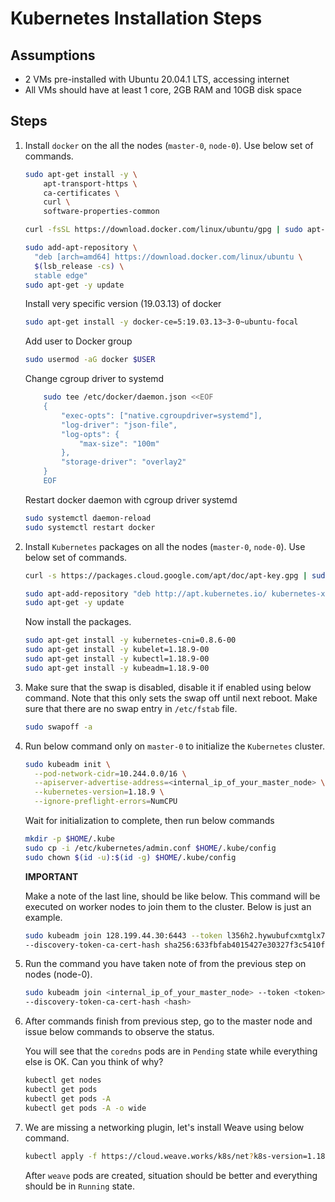 # Kubernetes Installation Steps

## Assumptions

- 2 VMs pre-installed with Ubuntu 20.04.1 LTS, accessing internet
- All VMs should have at least 1 core, 2GB RAM and 10GB disk space

## Steps

1. Install `docker` on the all the nodes (`master-0`, `node-0`). Use below set of commands.

    ```bash
    sudo apt-get install -y \
        apt-transport-https \
        ca-certificates \
        curl \
        software-properties-common
    ```

    ```bash
    curl -fsSL https://download.docker.com/linux/ubuntu/gpg | sudo apt-key add -
    ```

    ```bash
    sudo add-apt-repository \
      "deb [arch=amd64] https://download.docker.com/linux/ubuntu \
      $(lsb_release -cs) \
      stable edge"
    sudo apt-get -y update
    ```

    Install very specific version (19.03.13) of docker

    ```bash
    sudo apt-get install -y docker-ce=5:19.03.13~3-0~ubuntu-focal
    ```

    Add user to Docker group

    ```bash
    sudo usermod -aG docker $USER
    ```

    Change cgroup driver to systemd

    ```bash
        sudo tee /etc/docker/daemon.json <<EOF
        {
            "exec-opts": ["native.cgroupdriver=systemd"],
            "log-driver": "json-file",
            "log-opts": {
                "max-size": "100m"
            },
            "storage-driver": "overlay2"
        }
        EOF
    ```

    Restart docker daemon with cgroup driver systemd 

    ```bash
    sudo systemctl daemon-reload
    sudo systemctl restart docker
    ```

1. Install `Kubernetes` packages on all the nodes (`master-0`, `node-0`). Use below set of commands.

    ```bash
    curl -s https://packages.cloud.google.com/apt/doc/apt-key.gpg | sudo apt-key add -
    ```

    ```bash
    sudo apt-add-repository "deb http://apt.kubernetes.io/ kubernetes-xenial main"
    sudo apt-get -y update
    ```

    Now install the packages.

    ```bash
    sudo apt-get install -y kubernetes-cni=0.8.6-00
    sudo apt-get install -y kubelet=1.18.9-00
    sudo apt-get install -y kubectl=1.18.9-00
    sudo apt-get install -y kubeadm=1.18.9-00
    ```

1. Make sure that the swap is disabled, disable it if enabled using below command. Note that this only sets the swap off until next reboot. Make sure that there are no swap entry in `/etc/fstab` file.

    ```bash
    sudo swapoff -a
    ```

1. Run below command only on `master-0` to initialize the `Kubernetes` cluster.

    ```bash
    sudo kubeadm init \
      --pod-network-cidr=10.244.0.0/16 \
      --apiserver-advertise-address=<internal_ip_of_your_master_node> \
      --kubernetes-version=1.18.9 \
      --ignore-preflight-errors=NumCPU
    ```

    Wait for initialization to complete, then run below commands

    ```bash
    mkdir -p $HOME/.kube
    sudo cp -i /etc/kubernetes/admin.conf $HOME/.kube/config
    sudo chown $(id -u):$(id -g) $HOME/.kube/config
    ```

    **IMPORTANT**

    Make a note of the last line, should be like below. This command will be executed on worker nodes to join them to the cluster. Below is just an example.

    ```bash
    sudo kubeadm join 128.199.44.30:6443 --token l356h2.hywubufcxmtglx7s \
    --discovery-token-ca-cert-hash sha256:633fbfab4015427e30327f3c5410fa698a1db7bf9d13f396b841b2de1e4e2987
    ```

1. Run the command you have taken note of from the previous step on nodes (node-0).

    ```bash
    sudo kubeadm join <internal_ip_of_your_master_node> --token <token> \
    --discovery-token-ca-cert-hash <hash>
    ```

1. After commands finish from previous step, go to the master node and issue below commands to observe the status.

    You will see that the `coredns` pods are in `Pending` state while everything else is OK. Can you think of why?

    ```bash
    kubectl get nodes
    kubectl get pods
    kubectl get pods -A
    kubectl get pods -A -o wide
    ```

1. We are missing a networking plugin, let's install Weave using below command.

    ```bash
    kubectl apply -f https://cloud.weave.works/k8s/net?k8s-version=1.18
    ```

    After `weave` pods are created, situation should be better and everything should be in `Running` state.
